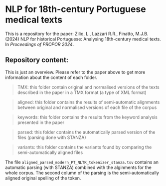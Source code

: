 # NLP for 18th-century Portuguese medical texts
This is a repository for the paper:
Zilio, L., Lazzari R.R., Finatto, M.J.B. (2024) NLP for historical Portuguese: Analysing 18th-century medical texts. In _Proceedings of PROPOR 2024_.

## Repository content:
This is just an overview. Please refer to the paper above to get more information about the content of each folder.

> TMX: this folder contain original and normalised versions of the texts described in the paper in a TMX format (a type of XML format)

> aligned: this folder contains the results of semi-automatic alignments between original and normalised versions of each file of the corpus

> keywords: this folder contains the results from the keyword analysis presented in the paper

> parsed: this folder contains the automatically parsed version of the files (parsing done with STANZA)

> variants: this folder contains the variants found by comparing the semi-automatically aligned files

The file `aligned_parsed_modern_PT_NLTK_tokenizer_stanza.tsv` contains an automatic parsing (with STANZA) combined with the alginments for the whole corpus. The second column of the parsing is the semi-automatically aligned original spelling of the token.